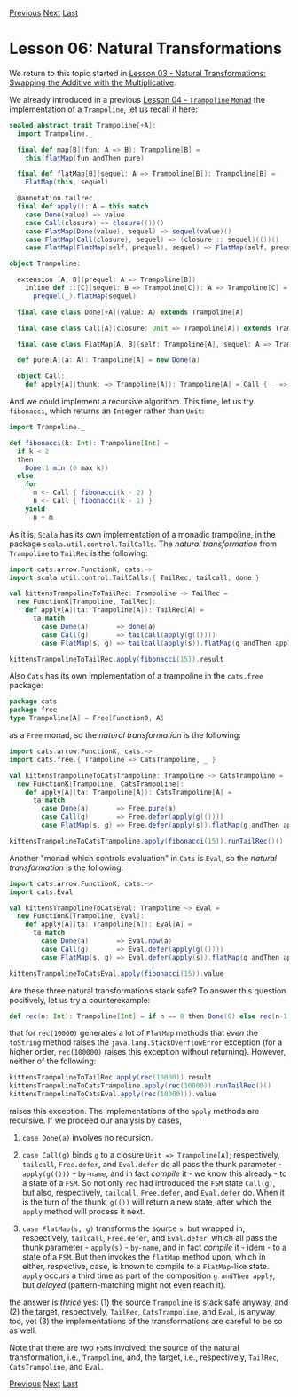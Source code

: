 [Previous](https://github.com/sjbiaga/kittens/blob/main/expr-08-monoidK/README.md) [Next](https://github.com/sjbiaga/kittens/blob/main/nat-3-trampoline/README.md) [Last](https://github.com/sjbiaga/kittens/blob/main/nat-4-list/README.md)

Lesson 06: Natural Transformations
==================================

We return to this topic started in [Lesson 03 - Natural Transformations: Swapping the Additive with the Multiplicative](https://github.com/sjbiaga/kittens/blob/main/expr-03-swap/README.md#natural-transformations-swapping-the-additive-with-the-multiplicative).

We already introduced in a previous
[Lesson 04 - `Trampoline` `Monad`](https://github.com/sjbiaga/kittens/blob/main/queens-3-trampoline/README.md#trampoline-monad)
the implementation of a `Trampoline`, let us recall it here:

```Scala
sealed abstract trait Trampoline[+A]:
  import Trampoline._

  final def map[B](fun: A => B): Trampoline[B] =
    this.flatMap(fun andThen pure)

  final def flatMap[B](sequel: A => Trampoline[B]): Trampoline[B] =
    FlatMap(this, sequel)

  @annotation.tailrec
  final def apply(): A = this match
    case Done(value) => value
    case Call(closure) => closure(())()
    case FlatMap(Done(value), sequel) => sequel(value)()
    case FlatMap(Call(closure), sequel) => (closure :: sequel)(())()
    case FlatMap(FlatMap(self, prequel), sequel) => FlatMap(self, prequel :: sequel)()

object Trampoline:

  extension [A, B](prequel: A => Trampoline[B])
    inline def ::[C](sequel: B => Trampoline[C]): A => Trampoline[C] =
      prequel(_).flatMap(sequel)

  final case class Done[+A](value: A) extends Trampoline[A]

  final case class Call[A](closure: Unit => Trampoline[A]) extends Trampoline[A]

  final case class FlatMap[A, B](self: Trampoline[A], sequel: A => Trampoline[B]) extends Trampoline[B]

  def pure[A](a: A): Trampoline[A] = new Done(a)

  object Call:
    def apply[A](thunk: => Trampoline[A]): Trampoline[A] = Call { _ => thunk }
```

And we could implement a recursive algorithm. This time, let us try `fibonacci`, which returns an `Int`eger rather than
`Unit`:

```Scala
import Trampoline._

def fibonacci(k: Int): Trampoline[Int] =
  if k < 2
  then
    Done(1 min (0 max k))
  else
    for
      m <- Call { fibonacci(k - 2) }
      n <- Call { fibonacci(k - 1) }
    yield
      n + m
```

As it is, `Scala` has its own implementation of a monadic trampoline, in the package `scala.util.control.TailCalls`. The
_natural transformation_ from `Trampoline` to `TailRec` is the following:

```Scala
import cats.arrow.FunctionK, cats.~>
import scala.util.control.TailCalls.{ TailRec, tailcall, done }

val kittensTrampolineToTailRec: Trampoline ~> TailRec =
  new FunctionK[Trampoline, TailRec]:
    def apply[A](ta: Trampoline[A]): TailRec[A] =
      ta match
        case Done(a)       => done(a)
        case Call(g)       => tailcall(apply(g(())))
        case FlatMap(s, g) => tailcall(apply(s)).flatMap(g andThen apply)

kittensTrampolineToTailRec.apply(fibonacci(15)).result
```

Also `Cats` has its own implementation of a trampoline in the `cats.free` package:

```Scala
package cats
package free
type Trampoline[A] = Free[Function0, A]
```

as a `Free` monad, so the _natural transformation_ is the following:

```Scala
import cats.arrow.FunctionK, cats.~>
import cats.free.{ Trampoline => CatsTrampoline, _ }

val kittensTrampolineToCatsTrampoline: Trampoline ~> CatsTrampoline =
  new FunctionK[Trampoline, CatsTrampoline]:
    def apply[A](ta: Trampoline[A]): CatsTrampoline[A] =
      ta match
        case Done(a)       => Free.pure(a)
        case Call(g)       => Free.defer(apply(g(())))
        case FlatMap(s, g) => Free.defer(apply(s)).flatMap(g andThen apply)

kittensTrampolineToCatsTrampoline.apply(fibonacci(15)).runTailRec()()
```

Another "monad which controls evaluation" in `Cats` is `Eval`, so the _natural transformation_ is the following:

```Scala
import cats.arrow.FunctionK, cats.~>
import cats.Eval

val kittensTrampolineToCatsEval: Trampoline ~> Eval =
  new FunctionK[Trampoline, Eval]:
    def apply[A](ta: Trampoline[A]): Eval[A] =
      ta match
        case Done(a)       => Eval.now(a)
        case Call(g)       => Eval.defer(apply(g(())))
        case FlatMap(s, g) => Eval.defer(apply(s)).flatMap(g andThen apply)

kittensTrampolineToCatsEval.apply(fibonacci(15)).value
```

Are these three natural transformations stack safe? To answer this question positively, let us try a counterexample:

```Scala
def rec(n: Int): Trampoline[Int] = if n == 0 then Done(0) else rec(n-1).flatMap(rec)
```

that for `rec(10000)` generates a lot of `FlatMap` methods that _even_ the `toString` method raises the
`java.lang.StackOverflowError` exception (for a higher order, `rec(100000)` raises this exception without returning). However,
neither of the following:

```Scala
kittensTrampolineToTailRec.apply(rec(10000)).result
kittensTrampolineToCatsTrampoline.apply(rec(10000)).runTailRec()()
kittensTrampolineToCatsEval.apply(rec(10000))).value
```

raises this exception. The implementations of the `apply` methods are recursive. If we proceed our analysis by cases,

1. `case Done(a)` involves no recursion.

1. `case Call(g)` binds `g` to a closure `Unit => Trampoline[A]`; respectively, `tailcall`, `Free.defer`, and `Eval.defer`
   do all pass the thunk parameter - `apply(g(()))` - `by-name`, and in fact _compile_ it - we know this already - to a
   state of a `FSM`. So not only `rec` had introduced the `FSM` state `Call(g)`, but also, respectively, `tailcall`,
   `Free.defer`, and `Eval.defer` do. When it is the turn of the thunk, `g(())` will return a new state, after which the
   `apply` method will process it next.

1. `case FlatMap(s, g)` transforms the source `s`, but wrapped in, respectively, `tailcall`, `Free.defer`, and `Eval.defer`,
   which all pass the thunk parameter - `apply(s)` - `by-name`, and in fact _compile_ it - idem - to a state of a `FSM`. But
   then invokes the `flatMap` method upon, which in either, respective, case, is known to compile to a `FlatMap`-like state.
   `apply` occurs a third time as part of the composition `g andThen apply`, but _delayed_ (pattern-matching might not even
   reach it).

the answer is _thrice_ yes: (1) the source `Trampoline` is stack safe anyway, and (2) the target, respectively, `TailRec`,
`CatsTrampoline`, and `Eval`, is anyway too, yet (3) the implementations of the transformations are careful to be so as well.

Note that there are two `FSM`s involved: the source of the natural transformation, i.e., `Trampoline`, and, the target, i.e.,
respectively, `TailRec`, `CatsTrampoline`, and `Eval`.

[Previous](https://github.com/sjbiaga/kittens/blob/main/expr-08-monoidK/README.md) [Next](https://github.com/sjbiaga/kittens/blob/main/nat-3-trampoline/README.md) [Last](https://github.com/sjbiaga/kittens/blob/main/nat-4-list/README.md)
